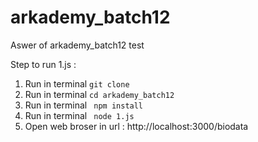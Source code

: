 # arkademy_batch12
Aswer of arkademy_batch12 test

Step to run 1.js :
1. Run in terminal <code>git clone </code>
2. Run in terminal <code>cd arkademy_batch12 </code>
3. Run in terminal <code> npm install </code>
4. Run in terminal <code> node 1.js </code>
5. Open web broser in url : http://localhost:3000/biodata
